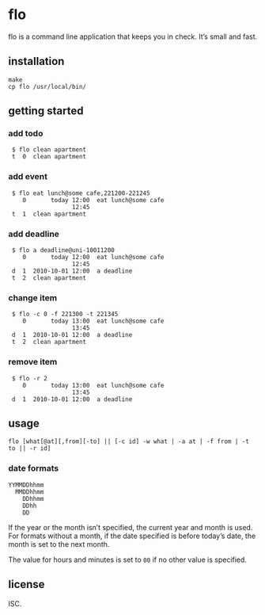 # flo

flo is a command line application that keeps you in check. It’s small and fast.

## installation

    make
    cp flo /usr/local/bin/

## getting started

### add todo

     $ flo clean apartment
     t  0  clean apartment

### add event

     $ flo eat lunch@some cafe,221200-221245
        0       today 12:00  eat lunch@some cafe
                      12:45
     t  1  clean apartment

### add deadline

     $ flo a deadline@uni-10011200
        0       today 12:00  eat lunch@some cafe
                      12:45
     d  1  2010-10-01 12:00  a deadline
     t  2  clean apartment

### change item

     $ flo -c 0 -f 221300 -t 221345
        0       today 13:00  eat lunch@some cafe
                      13:45
     d  1  2010-10-01 12:00  a deadline
     t  2  clean apartment

### remove item

     $ flo -r 2
        0       today 13:00  eat lunch@some cafe
                      13:45
     d  1  2010-10-01 12:00  a deadline

## usage

    flo [what[@at][,from][-to] || [-c id] -w what | -a at | -f from | -t to || -r id]

### date formats

    YYMMDDhhmm
      MMDDhhmm
        DDhhmm
        DDhh
        DD

If the year or the month isn’t specified, the current year and month is used.
For formats without a month, if the date specified is before today’s date, the
month is set to the next month.

The value for hours and minutes is set to `00` if no other value is specified.

## license

ISC.
